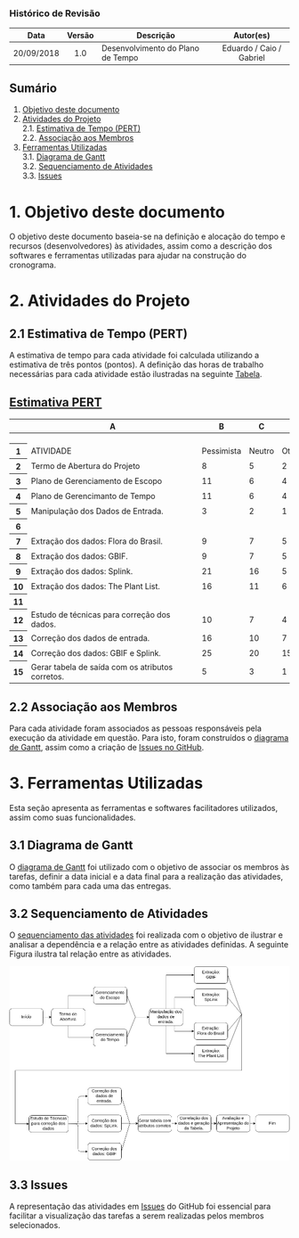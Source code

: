 ### Histórico de Revisão

| Data | Versão | Descrição | Autor(es) |
| :---: | :---: | --- | :---: |
| 20/09/2018 | 1.0 | Desenvolvimento do Plano de Tempo | Eduardo / Caio / Gabriel|
## Sumário

1. [Objetivo deste documento](#1-Objetivo-deste-documento)
2. [Atividades do Projeto](#2-Atividades-do-Projeto)    
  2.1. [Estimativa de Tempo (PERT)](#21-Estimativa-de-Tempo-(PERT))    
  2.2. [Associação aos Membros](#22-Associação-aos-Membros)    
3. [Ferramentas Utilizadas](#3-Ferramentas-Utilizadas)    
  3.1. [Diagrama de Gantt](#31-Diagrama-de-Gantt)    
  3.2. [Sequenciamento de Atividades](#32-Sequenciamento-de-Atividades)    
  3.3. [Issues](#33-Issues)    

# 1. Objetivo deste documento
O objetivo deste documento baseia-se na definição e alocação do tempo e recursos (desenvolvedores) às atividades, assim como a descrição dos softwares e ferramentas utilizadas para ajudar na construção do cronograma.

# 2. Atividades do Projeto

## 2.1 Estimativa de Tempo (PERT)
A estimativa de tempo para cada atividade foi calculada utilizando a estimativa de três pontos (pontos). A definição das horas de trabalho necessárias para cada atividade estão ilustradas na seguinte [Tabela](PERT.md).

## [Estimativa PERT](https://docs.google.com/spreadsheets/d/1tk6N9yP0x0Bd0S89-vvIxuFlra7wYxCrg-r4poAxl34/edit?usp=sharing)

<div>
    <table>
        <thead>
        <tr>
            <th class="row-header freezebar-origin-ltr"></th>
            <th id="1960473857C0" style="width:296px" class="column-headers-background">A</th>
            <th id="1960473857C1" style="width:83px" class="column-headers-background">B</th>
            <th id="1960473857C2" style="width:84px" class="column-headers-background">C</th>
            <th id="1960473857C3" style="width:78px" class="column-headers-background">D</th>
            <th id="1960473857C4" style="width:87px" class="column-headers-background">E</th>
        </tr>
        </thead>
        <tbody>
        <tr style='height:19px;'>
        </tr>
        <tr style='height:19px;'>
            <th id="1960473857R1" style="height: 19px;" class="row-headers-background">
                <div class="row-header-wrapper" style="line-height: 19px;">1</div>
            </th>
            <td class="s1">ATIVIDADE</td>
            <td class="s1">Pessimista</td>
            <td class="s1">Neutro</td>
            <td class="s1">Otimista</td>
            <td class="s1">Resultado</td>
        </tr>
        <tr style='height:19px;'>
            <th id="1960473857R2" style="height: 19px;" class="row-headers-background">
                <div class="row-header-wrapper" style="line-height: 19px;">2</div>
            </th>
            <td class="s1">Termo de Abertura do Projeto</td>
            <td class="s2" dir="ltr">8</td>
            <td class="s2" dir="ltr">5</td>
            <td class="s2" dir="ltr">2</td>
            <td class="s2">5</td>
        </tr>
        <tr style='height:19px;'>
            <th id="1960473857R3" style="height: 19px;" class="row-headers-background">
                <div class="row-header-wrapper" style="line-height: 19px;">3</div>
            </th>
            <td class="s1">Plano de Gerenciamento de Escopo</td>
            <td class="s2" dir="ltr">11</td>
            <td class="s2" dir="ltr">6</td>
            <td class="s2" dir="ltr">4</td>
            <td class="s2">6.5</td>
        </tr>
        <tr style='height:19px;'>
            <th id="1960473857R4" style="height: 19px;" class="row-headers-background">
                <div class="row-header-wrapper" style="line-height: 19px;">4</div>
            </th>
            <td class="s1">Plano de Gerencimanto de Tempo</td>
            <td class="s2" dir="ltr">11</td>
            <td class="s2" dir="ltr">6</td>
            <td class="s2" dir="ltr">4</td>
            <td class="s2">6.5</td>
        </tr>
        <tr style='height:19px;'>
            <th id="1960473857R5" style="height: 19px;" class="row-headers-background">
                <div class="row-header-wrapper" style="line-height: 19px;">5</div>
            </th>
            <td class="s1">Manipulação dos Dados de Entrada.</td>
            <td class="s2" dir="ltr">3</td>
            <td class="s2" dir="ltr">2</td>
            <td class="s2" dir="ltr">1</td>
            <td class="s2">2</td>
        </tr>
        <tr style='height:19px;'>
            <th id="1960473857R6" style="height: 19px;" class="row-headers-background">
                <div class="row-header-wrapper" style="line-height: 19px;">6</div>
            </th>
            <td class="s0"></td>
            <td class="s0"></td>
            <td class="s0"></td>
            <td class="s0"></td>
            <td class="s0"></td>
        </tr>
        <tr style='height:19px;'>
            <th id="1960473857R7" style="height: 19px;" class="row-headers-background">
                <div class="row-header-wrapper" style="line-height: 19px;">7</div>
            </th>
            <td class="s1">Extração dos dados: Flora do Brasil.</td>
            <td class="s2" dir="ltr">9</td>
            <td class="s2" dir="ltr">7</td>
            <td class="s2" dir="ltr">5</td>
            <td class="s2">7</td>
        </tr>
        <tr style='height:19px;'>
            <th id="1960473857R8" style="height: 19px;" class="row-headers-background">
                <div class="row-header-wrapper" style="line-height: 19px;">8</div>
            </th>
            <td class="s1">Extração dos dados: GBIF.</td>
            <td class="s2" dir="ltr">9</td>
            <td class="s2" dir="ltr">7</td>
            <td class="s2" dir="ltr">5</td>
            <td class="s2">7</td>
        </tr>
        <tr style='height:19px;'>
            <th id="1960473857R9" style="height: 19px;" class="row-headers-background">
                <div class="row-header-wrapper" style="line-height: 19px;">9</div>
            </th>
            <td class="s1">Extração dos dados: Splink.</td>
            <td class="s2" dir="ltr">21</td>
            <td class="s2" dir="ltr">16</td>
            <td class="s2" dir="ltr">5</td>
            <td class="s2">15</td>
        </tr>
        <tr style='height:19px;'>
            <th id="1960473857R10" style="height: 19px;" class="row-headers-background">
                <div class="row-header-wrapper" style="line-height: 19px;">10</div>
            </th>
            <td class="s1">Extração dos dados: The Plant List.</td>
            <td class="s2" dir="ltr">16</td>
            <td class="s2" dir="ltr">11</td>
            <td class="s2" dir="ltr">6</td>
            <td class="s2">11</td>
        </tr>
        <tr style='height:19px;'>
            <th id="1960473857R11" style="height: 19px;" class="row-headers-background">
                <div class="row-header-wrapper" style="line-height: 19px;">11</div>
            </th>
            <td class="s0"></td>
            <td class="s0"></td>
            <td class="s0"></td>
            <td class="s0"></td>
            <td class="s0"></td>
        </tr>
        <tr style='height:19px;'>
            <th id="1960473857R12" style="height: 19px;" class="row-headers-background">
                <div class="row-header-wrapper" style="line-height: 19px;">12</div>
            </th>
            <td class="s1 softmerge">
                <div class="softmerge-inner" style="width: 293px; left: -1px;">Estudo de técnicas para correção dos
                    dados.
                </div>
            </td>
            <td class="s2" dir="ltr">10</td>
            <td class="s2" dir="ltr">7</td>
            <td class="s2" dir="ltr">4</td>
            <td class="s2">7</td>
        </tr>
        <tr style='height:19px;'>
            <th id="1960473857R13" style="height: 19px;" class="row-headers-background">
                <div class="row-header-wrapper" style="line-height: 19px;">13</div>
            </th>
            <td class="s1">Correção dos dados de entrada.</td>
            <td class="s2" dir="ltr">16</td>
            <td class="s2" dir="ltr">10</td>
            <td class="s2" dir="ltr">7</td>
            <td class="s2">10.5</td>
        </tr>
        <tr style='height:19px;'>
            <th id="1960473857R14" style="height: 19px;" class="row-headers-background">
                <div class="row-header-wrapper" style="line-height: 19px;">14</div>
            </th>
            <td class="s1">Correção dos dados: GBIF e Splink.</td>
            <td class="s2" dir="ltr">25</td>
            <td class="s2" dir="ltr">20</td>
            <td class="s2" dir="ltr">15</td>
            <td class="s2">20</td>
        </tr>
        <tr style='height:19px;'>
            <th id="1960473857R15" style="height: 19px;" class="row-headers-background">
                <div class="row-header-wrapper" style="line-height: 19px;">15</div>
            </th>
            <td class="s1 softmerge">
                <div class="softmerge-inner" style="width: 293px; left: -1px;">Gerar tabela de saída com os atributos
                    corretos.
                </div>
            </td>
            <td class="s2" dir="ltr">5</td>
            <td class="s2" dir="ltr">3</td>
            <td class="s2" dir="ltr">1</td>
            <td class="s2">3</td>
        </tr>
        </tbody>
    </table>
</div>

## 2.2 Associação aos Membros
Para cada atividade foram associados as pessoas responsáveis pela execução da atividade em questão. Para isto, foram construídos o [diagrama de Gantt](updated_GANTTDiagram.pdf), assim como a criação de [Issues no GitHub](https://github.com/ltdagabriel/Database-Macrophytes/issues).

# 3. Ferramentas Utilizadas
Esta seção apresenta as ferramentas e softwares facilitadores utilizados, assim como suas funcionalidades.

## 3.1 Diagrama de Gantt
O [diagrama de Gantt](updated_GANTTDiagram.pdf) foi utilizado com o objetivo de associar os membros às tarefas, definir a data inicial e a data final para a realização das atividades, como também para cada uma das entregas. 

## 3.2 Sequenciamento de Atividades
O [sequenciamento das atividades](Diagrama_Sequenciamento.png) foi realizada com o objetivo de ilustrar e analisar a dependência e a relação entre as atividades definidas. A seguinte Figura ilustra tal relação entre as atividades.

![Sequence_Diagram](Diagrama_Sequenciamento.png)

## 3.3 Issues
A representação das atividades em [Issues](https://github.com/ltdagabriel/Database-Macrophytes/issues) do GitHub foi essencial para facilitar a visualização das tarefas a serem realizadas pelos membros selecionados. 